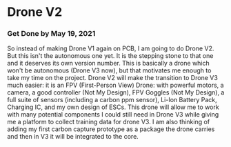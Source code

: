 # Drone V2

### Get Done by May 19, 2021

So instead of making Drone V1 again on PCB, I am going to do Drone V2. But this isn't the autonomous one yet. It is the stepping stone to that one and it deserves its own version number. This is basically a drone which won't be autonomous (Drone V3 now), but that motivates me enough to take my time on the project. Drone V2 will make the transition to Drone V3 much easier: it is an FPV (First-Person View) Drone: with powerful motors, a camera, a good controller (Not My Design), FPV Goggles (Not My Design), a full suite of sensors (including a carbon ppm sensor), Li-Ion Battery Pack, Charging IC, and my own design of ESCs. This drone will allow me to work with many potential components I could still need in Drone V3 while giving me a platform to collect training data for drone V3. I am also thinking of adding my first carbon capture prototype as a package the drone carries and then in V3 it will be integrated to the core.
